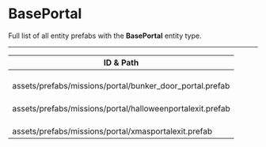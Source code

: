 # BasePortal
Full list of all <Badge type="warning" text="3"/> entity prefabs with the **BasePortal** entity type.

---
| ID & Path |
| --- |
| <a href="#2895212062"><Badge id="2895212062" type="tip" text="#"/></a> <Badge type="tip" text="2895212062"/> <br> assets/prefabs/missions/portal/bunker_door_portal.prefab |
| <a href="#1686410832"><Badge id="1686410832" type="tip" text="#"/></a> <Badge type="tip" text="1686410832"/> <br> assets/prefabs/missions/portal/halloweenportalexit.prefab |
| <a href="#2696291976"><Badge id="2696291976" type="tip" text="#"/></a> <Badge type="tip" text="2696291976"/> <br> assets/prefabs/missions/portal/xmasportalexit.prefab |
